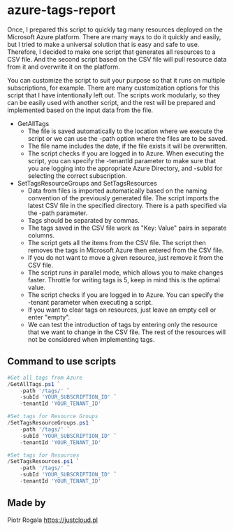 # azure-tags-report

Once, I prepared this script to quickly tag many resources deployed on the Microsoft Azure platform. There are many ways to do it quickly and easily, but I tried to make a universal solution that is easy and safe to use. Therefore, I decided to make one script that generates all resources to a CSV file. And the second script based on the CSV file will pull resource data from it and overwrite it on the platform.

You can customize the script to suit your purpose so that it runs on multiple subscriptions, for example. There are many customization options for this script that I have intentionally left out. The scripts work modularly, so they can be easily used with another script, and the rest will be prepared and implemented based on the input data from the file.

* GetAllTags
  * The file is saved automatically to the location where we execute the script or we can use the -path option where the files are to be saved.
  * The file name includes the date, if the file exists it will be overwritten.
  * The script checks if you are logged in to Azure. When executing the script, you can specify the -tenantId parameter to make sure that you are logging into the appropriate Azure Directory, and -subId for selecting the correct subscription.
* SetTagsResourceGroups and SetTagsResources
  * Data from files is imported automatically based on the naming convention of the previously generated file. The script imports the latest CSV file in the specified directory. There is a path specified via the -path parameter.
  * Tags should be separated by commas.
  * The tags saved in the CSV file work as "Key: Value" pairs in separate columns.
  * The script gets all the items from the CSV file. The script then removes the tags in Microsoft Azure then entered from the CSV file.
  * If you do not want to move a given resource, just remove it from the CSV file.
  * The script runs in parallel mode, which allows you to make changes faster. Throttle for writing tags is 5, keep in mind this is the optimal value.
  * The script checks if you are logged in to Azure. You can specify the -tenant parameter when executing a script.
  * If you want to clear tags on resources, just leave an empty cell or enter "empty".
  * We can test the introduction of tags by entering only the resource that we want to change in the CSV file. The rest of the resources will not be considered when implementing tags.

## Command to use scripts

```powershell
#Get all tags from Azure
/GetAllTags.ps1 `
    -path '/tags/' `
    -subId 'YOUR_SUBSCRIPTION_ID' `
    -tenantId 'YOUR_TENANT_ID'

#Set tags for Resource Groups
/SetTagsResourceGroups.ps1 `
    -path '/tags/' `
    -subId 'YOUR_SUBSCRIPTION_ID' `
    -tenantId 'YOUR_TENANT_ID'

#Set tags for Resources
/SetTagsResources.ps1 `
    -path '/tags/' `
    -subId 'YOUR_SUBSCRIPTION_ID' `
    -tenantId 'YOUR_TENANT_ID'
```

## Made by
Piotr Rogala
https://justcloud.pl
